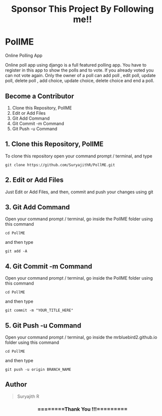 <h1 align="center">Sponsor This Project By Following me!!</h1>

# PollME
Online Polling App

Online poll app using django is a full featured polling app. You have to register in this app to show the polls and to vote. If you already voted you can not vote again. Only the owner of a poll can add poll , edit poll, update poll, delete poll , add choice, update choice, delete choice and end a poll.


## Become a Contributor
1. Clone this Repository, PollME
2. Edit or Add Files
3. Git Add Command
4. Git Commit -m Command
5. Git Push -u Command

## 1. Clone this Repository, PollME
To clone this repository open your command prompt / terminal, and type
```
git clone https://github.com/SuryajithR/PollME.git
```

## 2. Edit or Add Files
Just Edit or Add Files, and then, commit and push your changes using git

## 3. Git Add Command
Open your command prompt / terminal, go inside the PollME folder using this command
```
cd PollME
```
and then type
```
git add -A
```

## 4. Git Commit -m Command
Open your command prompt / terminal, go inside the PollME folder using this command
```
cd PollME
```
and then type
```
git commit -m "YOUR_TITLE_HERE"
```

## 5. Git Push -u Command
Open your command prompt / terminal, go inside the mrbluebird2.github.io folder using this command
```
cd PollME
```
and then type
```
git push -u origin BRANCH_NAME
```
<h2>Author</h2>
<blockquote>
  Suryajith R
</blockquote>

<div align="center">
    <h3>========Thank You !!!=========</h3>
</div>

